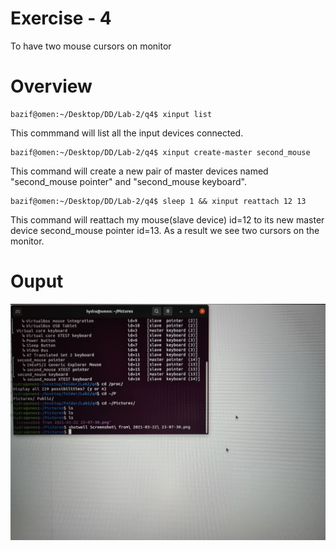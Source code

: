# Exercise - 4
To have two mouse cursors on monitor
# Overview
```
bazif@omen:~/Desktop/DD/Lab-2/q4$ xinput list
```
This commmand will list all the input devices connected.
```
bazif@omen:~/Desktop/DD/Lab-2/q4$ xinput create-master second_mouse
```
This command will create a new pair of master devices named "second_mouse pointer" and "second_mouse keyboard".
```
bazif@omen:~/Desktop/DD/Lab-2/q4$ sleep 1 && xinput reattach 12 13
```
This command will reattach my mouse(slave device) id=12 to its new master device second_mouse pointer id=13. As a result we see two cursors on the monitor.
# Ouput
![Screenshot](output_q4.jpg)


